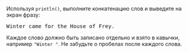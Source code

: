 
Используя `println()`, выполните конкатенацию слов и выведите на экран фразу:

<pre class='hexlet-basics-output'>
Winter came for the House of Frey.
</pre>

Каждое слово должно быть записано отдельно и взято в кавычки, например `"Winter "`. Не забудьте о пробелах после каждого слова.
